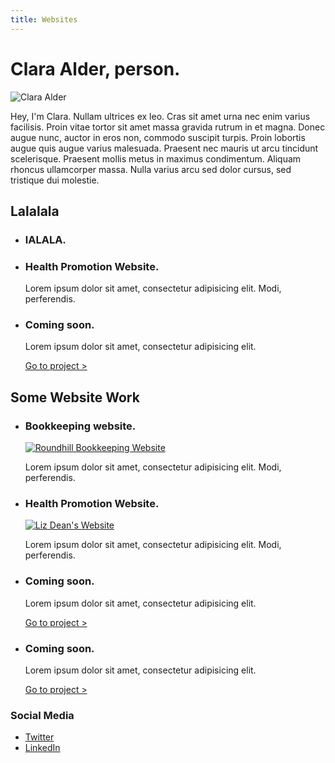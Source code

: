 ```yaml
---
title: Websites
---
```


<main class="Container">
    <h1>Clara Alder, person.</h1>
      <img title="" alt="Clara Alder" class="Photo" src="../images/clara-photo-football-cropped.jpg" />
            <p>Hey, I'm Clara. Nullam ultrices ex leo. Cras sit amet urna nec enim varius facilisis. Proin vitae tortor sit amet massa gravida rutrum in et magna. Donec augue nunc, auctor in eros non, commodo suscipit turpis. Proin lobortis augue quis augue varius malesuada. Praesent nec mauris ut arcu tincidunt scelerisque. Praesent mollis metus in maximus condimentum. Aliquam rhoncus ullamcorper massa. Nulla varius arcu sed dolor cursus, sed tristique dui molestie. </p>
        <h2>Lalalala</h2>
        <ul class="Cards Grid">
            <li class="Card-item Grid-item Grid-third">
                <div class="Card-info">
                    <h3 class="Class-title">lALALA.</p>
                </div><!--Card-info-->
            </li><!--Card-item-->
            <li class="Card-item Grid-item Grid-third">
                <div class="Card-info">
                    <h3 class="Class-title">Health Promotion Website.</h3>
                    <p>Lorem ipsum dolor sit amet, consectetur adipisicing elit. Modi, perferendis.</p>
                </div><!--/.Card-info-->
            </li><!--Card-item-->
            <li class="Card-item Grid-item Grid-third">
                <div class="Card-info">
                    <h3 class="Class-title">Coming soon.</h3>
                    <p>Lorem ipsum dolor sit amet, consectetur adipisicing elit.</p>
                    <a href="">Go to project ></a>
                </div><!--Card-info-->
            </li><!--Card-item-->
        </ul><!--/.Cards Grid-->
<!-- SECTION BREAK -->
        <h2>Some Website Work</h2>
        <ul class="Cards Grid">
            <li class="Card-item Grid-item Grid-half">
                <div class="Card-info">
                    <h3 class="Class-title">Bookkeeping website.</h3>
                    <a href="http://roundhillbookkeeping.co.uk/">
                        <img title="" alt="Roundhill Bookkeeping Website" class="thumby" src="../images/roundhill.jpg" />
                    </a>
                    <p>Lorem ipsum dolor sit amet, consectetur adipisicing elit. Modi, perferendis.</p>
                </div><!--Card-info-->
            </li><!--Card-item-->
            <li class="Card-item Grid-item Grid-half">
                <div class="Card-info">
                    <h3 class="Class-title">Health Promotion Website.</h3>
                    <a href="http://lizdeanconsultancy.co.uk/">
                        <img title="" alt="Liz Dean's Website" class="thumby" src="../images/lizdean.png" />
                    </a>
                    <p>Lorem ipsum dolor sit amet, consectetur adipisicing elit. Modi, perferendis.</p>
                </div><!--/.Card-info-->
            </li><!--Card-item-->
            <li class="Card-item Grid-item Grid-half">
                <div class="Card-info">
                    <h3 class="Class-title">Coming soon.</h3>
                    <p>Lorem ipsum dolor sit amet, consectetur adipisicing elit.</p>
                    <a href="">Go to project ></a>
                </div><!--Card-info-->
            </li><!--Card-item-->            
            <li class="Card-item Grid-item Grid-half">
                <div class="Card-info">
                    <h3 class="Class-title">Coming soon.</h3>
                    <p>Lorem ipsum dolor sit amet, consectetur adipisicing elit.</p>
                    <a href="">Go to project ></a>
                </div><!--Card-info-->
            </li><!--Card-item-->
        </ul><!--/.Cards Grid-->
        <h3>Social Media</h3>
    <ul class="List-noBullets">
        <li class="Social-link"><a class="Social-link" href="https://twitter.com/claraalder">Twitter</a></li>
<!--         <li class="Social-link"><a class="Social-link" href="">Instagram</a></li> -->
        <li class="Social-link"><a class="Social-link" href="https://uk.linkedin.com/in/clara-alder-0832b823">LinkedIn</a></li>
    </ul>
    </main>
</body>
</html>